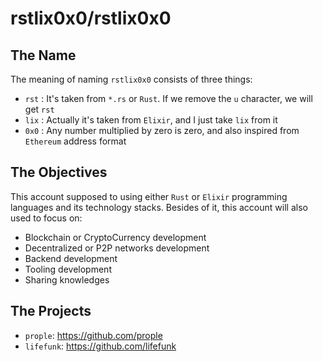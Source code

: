 # rstlix0x0/rstlix0x0

## The Name

The meaning of naming `rstlix0x0` consists of three things:

- `rst` : It's taken from `*.rs` or `Rust`. If we remove the `u` character, we will get `rst`
- `lix` : Actually it's taken from `Elixir`, and I just take `lix` from it
- `0x0` : Any number multiplied by zero is zero, and also inspired from `Ethereum` address format 

## The Objectives 

This account supposed to using either `Rust` or `Elixir` programming languages and its technology stacks. Besides of it, this account will also used to focus on:

- Blockchain or CryptoCurrency development
- Decentralized or P2P networks development
- Backend development
- Tooling development
- Sharing knowledges

## The Projects

- `prople`: https://github.com/prople
- `lifefunk`: https://github.com/lifefunk